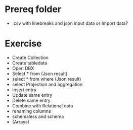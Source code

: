 # Prereq folder
- .csv with linebreaks and json input data or Import data?

# Exercise

- Create Collection
- Create tabledata
- Open DBX
- Select * from (Json result)
- select * from where (Json result)
- select Projection and aggregation
- Insert entry
- Update same entry
- Delete same entry
- Combine with Relational data
- renaming columns
- schemaless and schema
- (Arrays)